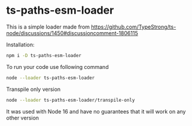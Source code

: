 # ts-paths-esm-loader

This is a simple loader made from https://github.com/TypeStrong/ts-node/discussions/1450#discussioncomment-1806115

Installation:

```bash
npm i -D ts-paths-esm-loader
```

To run your code use following command

```bash
node --loader ts-paths-esm-loader
```

Transpile only version

```bash
node --loader ts-paths-esm-loader/transpile-only
```

It was used with Node 16 and have no guarantees that it will work on any other version 
